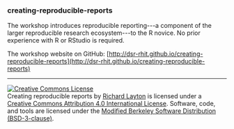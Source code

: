 ### creating-reproducible-reports

The workshop introduces reproducible reporting---a component of the  larger reproducible research ecosystem---to the R novice. No prior experience with R or RStudio is required.

The workshop website on GitHub: [http://dsr-rhit.github.io/creating-reproducible-reports](http://dsr-rhit.github.io/creating-reproducible-reports)








--- 
<a rel="license" href="http://creativecommons.org/licenses/by/4.0/"><img alt="Creative Commons License" style="border-width:0" src="https://i.creativecommons.org/l/by/4.0/88x31.png" /></a><br /> Creating reproducible reports by <a href="https://github.com/graphdr">Richard Layton</a> is licensed under a  <a rel="license" href="http://creativecommons.org/licenses/by/4.0/"> Creative Commons Attribution 4.0 International License</a>. Software, code, and tools are licensed under the <a rel="license"  href="https://github.com/DSR-RHIT/creating-reproducible-reports/blob/gh-pages/License.md">Modified Berkeley Software Distribution (BSD-3-clause)</a>.
